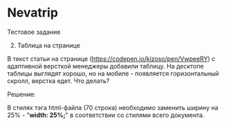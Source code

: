 # Nevatrip
Тестовое задание

2. Таблица на странице

В текст статьи на странице (https://codepen.io/kizoso/pen/VwpeeRY) с адаптивной версткой менеджеры добавили таблицу. На десктопе таблицы выглядят хорошо, но на мобиле - появляется горизонтальный скролл, верстка едет. Что делать?

Решение:

В стилях тэга <td> html-файла (70 строка) <td style="width: 82.8017176331783%; border-style: solid; height: 54px; text-align: center;"> необходимо заменить ширину на 25% -  "**width: 25%;**"  в соответствии со стилями всего документа.
